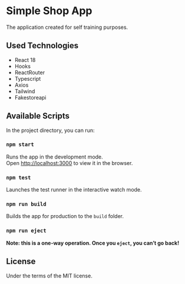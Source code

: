 # Simple Shop App

The application created for self training purposes.

## Used Technologies

- React 18
- Hooks
- ReactRouter
- Typescript
- Axios
- Tailwind
- Fakestoreapi

## Available Scripts

In the project directory, you can run:

### `npm start`

Runs the app in the development mode.\
Open [http://localhost:3000](http://localhost:3000) to view it in the browser.

### `npm test`

Launches the test runner in the interactive watch mode.

### `npm run build`

Builds the app for production to the `build` folder.

### `npm run eject`

**Note: this is a one-way operation. Once you `eject`, you can’t go back!**

## License

Under the terms of the MIT license.
